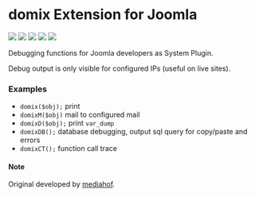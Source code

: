 # domix Extension for Joomla

![](https://img.shields.io/static/v1?label=Joomla&message=3.X&style=flat&logo=joomla&logoColor=orange&color=blue)
![](https://img.shields.io/github/release/z-index-net/joomla-plugin-system-domix.svg)
![](https://img.shields.io/github/downloads/z-index-net/joomla-plugin-system-domix/total.svg)
![](https://img.shields.io/badge/Maintained%3F-no-red.svg)
![](https://img.shields.io/github/license/z-index-net/joomla-plugin-system-domix.svg)


Debugging functions for Joomla developers as System Plugin.

Debug output is only visible for configured IPs (useful on live sites).

### Examples

- `domix($obj);` print
- `domixM($obj)` mail to configured mail
- `domixD($obj);` print `var_dump`
- `domixDB();` database debugging, output sql query for copy/paste and errors
- `domixCT();` function call trace

#### Note
Original developed by [mediahof](https://bitbucket.org/mediahof/joomla-plugin-system-domix).
